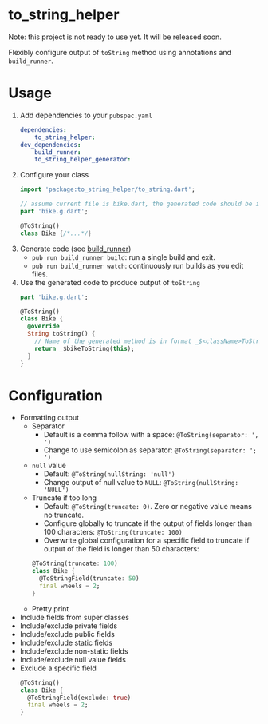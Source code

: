 # to_string_helper
Note: this project is not ready to use yet. It will be released soon.

Flexibly configure output of `toString` method using annotations and `build_runner`.

# Usage
1. Add dependencies to your `pubspec.yaml`
   ```yaml
   dependencies:
       to_string_helper:
   dev_dependencies:
       build_runner:
       to_string_helper_generator:
   ```
2. Configure your class
   ```dart
   import 'package:to_string_helper/to_string.dart';

   // assume current file is bike.dart, the generated code should be in bike.g.dart
   part 'bike.g.dart';

   @ToString()
   class Bike {/*...*/}
   ```
3. Generate code (see [build_runner](https://pub.dev/packages/build_runner))
    * `pub run build_runner build`: run a single build and exit.
    * `pub run build_runner watch`: continuously run builds as you edit files.
4. Use the generated code to produce output of `toString`
   ```dart
   part 'bike.g.dart';

   @ToString()
   class Bike {
     @override
     String toString() {
       // Name of the generated method is in format _$<className>ToString()
       return _$bikeToString(this);
     }
   }
   ```

# Configuration
* Formatting output
    * Separator
        * Default is a comma follow with a space: `@ToString(separator: ', ')`
        * Change to use semicolon as separator: `@ToString(separator: '; ')`
    * `null` value
        * Default: `@ToString(nullString: 'null')`
        * Change output of null value to `NULL`: `@ToString(nullString: 'NULL')`
    * Truncate if too long
        * Default: `@ToString(truncate: 0)`. Zero or negative value means no truncate.
        * Configure globally to truncate if the output of fields longer than 100 characters: `@ToString(truncate: 100)`
        * Overwrite global configuration for a specific field to truncate if output of the field is longer than 50 characters:
        ```dart
        @ToString(truncate: 100)
        class Bike {
          @ToStringField(truncate: 50)
          final wheels = 2;
        }
        ```
    * Pretty print
* Include fields from super classes
* Include/exclude private fields
* Include/exclude public fields
* Include/exclude static fields
* Include/exclude non-static fields
* Include/exclude null value fields
* Exclude a specific field
  ```dart
  @ToString()
  class Bike {
    @ToStringField(exclude: true)
    final wheels = 2;
  }
  ```
